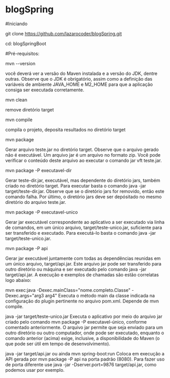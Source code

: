 # blogSpring


#Iniciando 



git clone https://github.com/lazarocoder/blogSpring.git

cd: blogSpringBoot


#Pré-requisitos: 



mvn --version


você deverá ver a  versão do Maven instalada e a versão do JDK, dentre outras. Observe que o JDK é obrigatório, assim como a definição das variáveis de ambiente JAVA_HOME e M2_HOME para que a aplicação consiga ser executada corretamente.



mvn clean


remove diretório target



mvn compile


compila o projeto, deposita resultados no diretório target



mvn package



Gerar arquivo teste.jar no diretório target. Observe que o arquivo gerado não é executável. Um arquivo jar é um arquivo no formato zip. Você pode verificar o conteúdo deste arquivo ao executar o comando jar vft teste.jar.



mvn package -P executavel-dir



Gerar teste-dir.jar, executável, mas dependente do diretório jars, também criado no diretório target. Para executar basta o comando java -jar target/teste-dir.jar. Observe que se o diretório jars for removido, então este comando falha. Por último, o diretório jars deve ser depósitado no mesmo diretório do arquivo teste.jar.

mvn package -P executavel-unico



Gerar jar executável correspondente ao aplicativo a ser executado via linha de comandos, em um único arquivo, target/teste-unico.jar, suficiente para ser transferido e executado. Para executá-lo basta o comando java -jar target/teste-unico.jar.




mvn package -P api



Gerar jar executável juntamente com todas as dependências reunidas em um único arquivo, target/api.jar. Este arquivo jar pode ser transferido para outro diretório ou máquina e ser executado pelo comando java -jar target/api.jar. A execução e exemplos de chamadas são estão correlatas logo abaixo: 





mvn exec:java -Dexec.mainClass="nome.completo.Classe" -Dexec.args="arg3 arg4"
Executa o método main da classe indicada na configuração do plugin pertinente no arquivo pom.xml. Depende de mvn compile.






java -jar target/teste-unico.jar
Executa o aplicativo por meio do arquivo jar criado pelo comando mvn package -P executavel-único, conforme comentado anteriormente. O arquivo jar permite que seja enviado para um outro diretório ou outro computador, onde pode ser executado, enquanto o comando anterior (acima) exige, inclusive, a disponibilidade do Maven (o que pode ser útil em tempo de desenvolvimento).






java -jar target/api.jar ou ainda mvn spring-boot:run
Coloca em execução a API gerada por mvn package -P api na porta padrão (8080). Para fazer uso de porta diferente use java -jar -Dserver.port=9876 target/api.jar, como podemos usar por exemplo. 



























